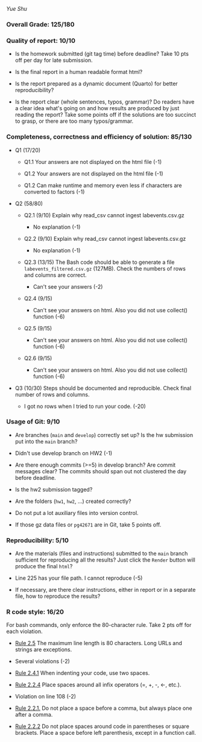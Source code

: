 *Yue Shu*

### Overall Grade: 125/180

### Quality of report: 10/10

-   Is the homework submitted (git tag time) before deadline? Take 10 pts off per day for late submission.  

-   Is the final report in a human readable format html? 

-   Is the report prepared as a dynamic document (Quarto) for better reproducibility?

-   Is the report clear (whole sentences, typos, grammar)? Do readers have a clear idea what's going on and how results are produced by just reading the report? Take some points off if the solutions are too succinct to grasp, or there are too many typos/grammar. 

### Completeness, correctness and efficiency of solution: 85/130

- Q1 (17/20)

  - Q1.1 Your answers are not displayed on the html file (-1)
  
  - Q1.2 Your answers are not displayed on the html file (-1)
  
  - Q1.2 Can make runtime and memory even less if characters are converted to factors (-1)

- Q2 (58/80)

    - Q2.1 (9/10) Explain why read_csv cannot ingest labevents.csv.gz
    
      - No explanation (-1)
    
    - Q2.2 (9/10) Explain why read_csv cannot ingest labevents.csv.gz
    
      - No explanation (-1)
    
    - Q2.3 (13/15) The Bash code should be able to generate a file `labevents_filtered.csv.gz` (127MB). Check the numbers of rows and columns are correct.
    
      - Can't see your answers (-2)
    
    - Q2.4 (9/15)
    
      - Can't see your answers on html. Also you did not use collect() function (-6)
    
    - Q2.5 (9/15)
    
      - Can't see your answers on html. Also you did not use collect() function (-6)
    
    - Q2.6 (9/15)
    
      - Can't see your answers on html. Also you did not use collect() function (-6)

- Q3 (10/30) Steps should be documented and reproducible. Check final number of rows and columns.

  - I got no rows when I tried to run your code. (-20)
	    
### Usage of Git: 9/10

-   Are branches (`main` and `develop`) correctly set up? Is the hw submission put into the `main` branch?

  - Didn't use develop branch on HW2 (-1)

-   Are there enough commits (>=5) in develop branch? Are commit messages clear? The commits should span out not clustered the day before deadline. 
          
-   Is the hw2 submission tagged? 

-   Are the folders (`hw1`, `hw2`, ...) created correctly? 
  
-   Do not put a lot auxiliary files into version control. 

-   If those gz data files or `pg42671` are in Git, take 5 points off.

### Reproducibility: 5/10

-   Are the materials (files and instructions) submitted to the `main` branch sufficient for reproducing all the results? Just click the `Render` button will produce the final `html`? 

  - Line 225 has your file path. I cannot reproduce (-5)

-   If necessary, are there clear instructions, either in report or in a separate file, how to reproduce the results?

### R code style: 16/20

For bash commands, only enforce the 80-character rule. Take 2 pts off for each violation. 

-   [Rule 2.5](https://style.tidyverse.org/syntax.html#long-lines) The maximum line length is 80 characters. Long URLs and strings are exceptions.  

  - Several violations (-2)

-   [Rule 2.4.1](https://style.tidyverse.org/syntax.html#indenting) When indenting your code, use two spaces.  

-   [Rule 2.2.4](https://style.tidyverse.org/syntax.html#infix-operators) Place spaces around all infix operators (=, +, -, &lt;-, etc.).  

  - Violation on line 108 (-2)

-   [Rule 2.2.1.](https://style.tidyverse.org/syntax.html#commas) Do not place a space before a comma, but always place one after a comma.  

-   [Rule 2.2.2](https://style.tidyverse.org/syntax.html#parentheses) Do not place spaces around code in parentheses or square brackets. Place a space before left parenthesis, except in a function call.
